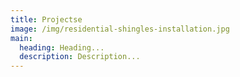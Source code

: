 ```yaml
---
title: Projectse
image: /img/residential-shingles-installation.jpg
main:
  heading: Heading...
  description: Description...
---
```

